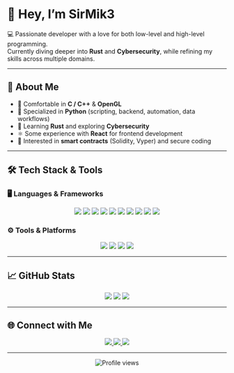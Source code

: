 # 👋 Hey, I’m SirMik3

💻 Passionate developer with a love for both low-level and high-level programming.  
Currently diving deeper into **Rust** and **Cybersecurity**, while refining my skills across multiple domains.  

---

## 🚀 About Me
- 🔧 Comfortable in **C / C++** & **OpenGL**  
- 🐍 Specialized in **Python** (scripting, backend, automation, data workflows)  
- 🌱 Learning **Rust** and exploring **Cybersecurity**  
- ⚛️ Some experience with **React** for frontend development  
- 🔐 Interested in **smart contracts** (Solidity, Vyper) and secure coding  

---

## 🛠️ Tech Stack & Tools

### 🖥️ Languages & Frameworks  
<p align="center">
  <img src="https://img.shields.io/badge/C-00599C?style=for-the-badge&logo=c&logoColor=white" />
  <img src="https://img.shields.io/badge/C++-00599C?style=for-the-badge&logo=c%2B%2B&logoColor=white" />
  <img src="https://img.shields.io/badge/Python-3776AB?style=for-the-badge&logo=python&logoColor=white" />
  <img src="https://img.shields.io/badge/Rust-000000?style=for-the-badge&logo=rust&logoColor=white" />
  <img src="https://img.shields.io/badge/JavaScript-F7DF1E?style=for-the-badge&logo=javascript&logoColor=black" />
  <img src="https://img.shields.io/badge/TypeScript-3178C6?style=for-the-badge&logo=typescript&logoColor=white" />
  <img src="https://img.shields.io/badge/React-20232A?style=for-the-badge&logo=react&logoColor=61DAFB" />
  <img src="https://img.shields.io/badge/OpenGL-5586A4?style=for-the-badge&logo=opengl&logoColor=white" />
  <img src="https://img.shields.io/badge/Solidity-363636?style=for-the-badge&logo=solidity&logoColor=white" />
  <img src="https://img.shields.io/badge/Vyper-2980b9?style=for-the-badge&logo=ethereum&logoColor=white" />
</p>

### ⚙️ Tools & Platforms  
<p align="center">
  <img src="https://img.shields.io/badge/Linux-FCC624?style=for-the-badge&logo=linux&logoColor=black" />
  <img src="https://img.shields.io/badge/Git-F05032?style=for-the-badge&logo=git&logoColor=white" />
  <img src="https://img.shields.io/badge/Docker-2496ED?style=for-the-badge&logo=docker&logoColor=white" />
  <img src="https://img.shields.io/badge/Bash-4EAA25?style=for-the-badge&logo=gnu-bash&logoColor=white" />
</p>

---

## 📈 GitHub Stats
<p align="center">
  <img src="https://github-readme-stats.vercel.app/api?username=SirMik3&show_icons=true&theme=tokyonight" />
  <img src="https://github-readme-stats.vercel.app/api/top-langs/?username=SirMik3&layout=compact&theme=tokyonight" />
  <img src="https://github-readme-streak-stats.herokuapp.com/?user=SirMik3&theme=tokyonight" />
</p>

---

## 🌐 Connect with Me
<p align="center">
  <a href="https://www.linkedin.com/in/yourprofile">
    <img src="https://img.shields.io/badge/LinkedIn-0A66C2?style=for-the-badge&logo=linkedin&logoColor=white" />
  </a>
  <a href="https://twitter.com/yourhandle">
    <img src="https://img.shields.io/badge/Twitter-1DA1F2?style=for-the-badge&logo=twitter&logoColor=white" />
  </a>
  <a href="mailto:your@email.com">
    <img src="https://img.shields.io/badge/Email-D14836?style=for-the-badge&logo=gmail&logoColor=white" />
  </a>
</p>

---

<p align="center">
  <img src="https://komarev.com/ghpvc/?username=SirMik3&style=flat-square&color=blue" alt="Profile views" />
</p>

